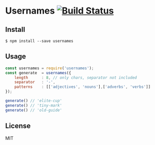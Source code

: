 # Usernames [![Build Status](https://travis-ci.org/Javascipt/usernames.svg?branch=master)](https://travis-ci.org/Javascipt/usernames)

## Install

```
$ npm install --save usernames
```


## Usage

```js
const usernames = require('usernames');
const generate  = usernames({
    length      : 8, // only chars, separator not included
    separator   : '-',
    patterns    : [['adjectives', 'nouns'],['adverbs', 'verbs']]
});

generate() // 'elite-cup'
generate() // 'tiny-mark'
generate() // 'old-guide'
```


## License

MIT